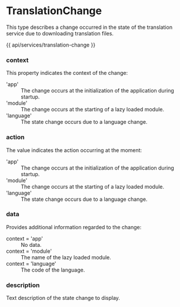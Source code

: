 <!-- ======================================================================
--- Search engine
title:          TranslationChange
keywords:       service, state, change
description:    TranslationChange describes a change in the state of the TranslationService.
--- Menu system
order:          10
text:           TranslationChange
hidden:         false
umbel:          false
--- Page properties
id:             
document:       
layout:         layout-2-left
$-left:         #side-menu
searchable:     true
--- Side menu
side-menu-root:     /api
side-menu-header:   API
side-menu-top:      
side-menu-depth:    2
======================================================================= -->

# TranslationChange

This type describes a change occurred in the state of the translation service
due to downloading translation files.

{{ api/services/translation-change }}

### context

This property indicates the context of the change:

<dl>
  <dt>'app'</dt>
  <dd>
    The change occurs at the initialization of the application during startup.
  </dd>
  <dt>'module'</dt>
  <dd>
    The change occurs at the starting of a lazy loaded module.
  </dd>
  <dt>'language'</dt>
  <dd>
    The state change occurs due to a language change.
  </dd>
</dl>

### action

The value indicates the action occurring at the moment:

<dl>
  <dt>'app'</dt>
  <dd>
    The change occurs at the initialization of the application during startup.
  </dd>
  <dt>'module'</dt>
  <dd>
    The change occurs at the starting of a lazy loaded module.
  </dd>
  <dt>'language'</dt>
  <dd>
    The state change occurs due to a language change.
  </dd>
</dl>

### data

Provides additional information regarded to the change:

<dl>
  <dt>
    <span class="js-type">context =</span> 'app'
  </dt>
  <dd>
    No data.
  </dd>
  <dt>
    <span class="js-type">context =</span> 'module'
  </dt>
  <dd>
    The name of the lazy loaded module.
  </dd>
  <dt>
    <span class="js-type">context =</span> 'language'
  </dt>
  <dd>
    The code of the language.
  </dd>
</dl>

### description

Text description of the state change to display.
